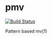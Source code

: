 # pmv

[![Build Status](https://travis-ci.com/sgryjp/pmv.svg?branch=master)](https://travis-ci.com/sgryjp/pmv)

Pattern based mv(1)
